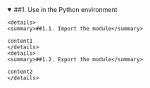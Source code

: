 <details open>
<summary>##1. Use in the Python environment</summary>

	<details>
	<summary>##1.1. Import the module</summary>

	content1
	</details>
	<details>
	<summary>##1.2. Export the module</summary>

	content2
	</details>
</details>
